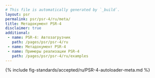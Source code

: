 ```yaml
---
# This file is automatically generated by `_build`.
layout: psr
permalink: psr/psr-4/ru/meta/
title: Метадокумент PSR-4
disclaimer: true
additional:
 - name: PSR-4: Автозагрузчик
   path: /pages/psr/psr-4/ru
 - name: Метадокумент PSR-4
 - name: Примеры реализации PSR-4
   path: /pages/psr/psr-4/ru/examples
---
```


{% include fig-standards/accepted/ru/PSR-4-autoloader-meta.md %}
